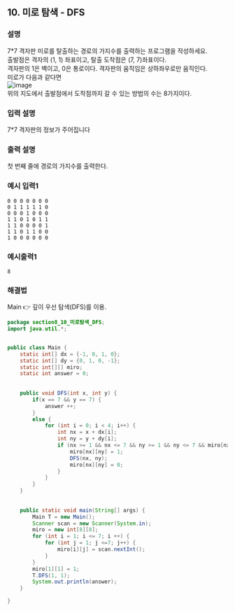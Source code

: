 ## 10. 미로 탐색 - DFS    
  
### 설명  
7*7 격자판 미로를 탈출하는 경로의 가지수를 출력하는 프로그램을 작성하세요.  
출발점은 격자의 (1, 1) 좌표이고, 탈출 도착점은 (7, 7)좌표이다.  
격자판의 1은 벽이고, 0은 통로이다. 격자판의 움직임은 상하좌우로만 움직인다.  
미로가 다음과 같다면  
![image](https://github.com/han-tomas/HTJ_AlgorithmStudy/assets/124488773/38da309e-26be-49fa-a3e9-0402e00c0431)  
위의 지도에서 출발점에서 도착점까지 갈 수 있는 방법의 수는 8가지이다.  
  
### 입력 설명  
7*7 격자판의 정보가 주어집니다   
  
### 출력 설명  
첫 번째 줄에 경로의 가지수를 출력한다.   
  
### 예시 입력1  
```
0 0 0 0 0 0 0
0 1 1 1 1 1 0
0 0 0 1 0 0 0
1 1 0 1 0 1 1
1 1 0 0 0 0 1
1 1 0 1 1 0 0
1 0 0 0 0 0 0
```  
   
### 예시출력1  
```
8
```   
  
### 해결법  
Main 👉 깊이 우선 탐색(DFS)를 이용.  
  
```java
package section8_10_미로탐색_DFS;
import java.util.*;


public class Main {
	static int[] dx = {-1, 0, 1, 0};
	static int[] dy = {0, 1, 0, -1};
	static int[][] miro;
	static int answer = 0;
	
	
	public void DFS(int x, int y) {
		if(x == 7 && y == 7) {
			answer ++;
		}
		else {
			for (int i = 0; i < 4; i++) {
				int nx = x + dx[i];
				int ny = y + dy[i];
				if (nx >= 1 && nx <= 7 && ny >= 1 && ny <= 7 && miro[nx][ny] == 0) {
					miro[nx][ny] = 1;
					DFS(nx, ny);
					miro[nx][ny] = 0;
				}
			}
		}
	}
	
	
	public static void main(String[] args) {
		Main T = new Main();
		Scanner scan = new Scanner(System.in);
		miro = new int[8][8];
		for (int i = 1; i <= 7; i ++) {
			for (int j = 1; j <=7; j++) {				
				miro[i][j] = scan.nextInt();
			}
		}
		miro[1][1] = 1;
		T.DFS(1, 1);
		System.out.println(answer);
	}

}

``` 